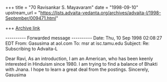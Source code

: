 +++
title = "70 Ravisankar S. Mayavaram"
date = "1998-09-10"
upstream_url = "https://lists.advaita-vedanta.org/archives/advaita-l/1998-September/009471.html"

+++
[Archive link](https://lists.advaita-vedanta.org/archives/advaita-l/1998-September/009471.html)

---------- Forwarded message ----------
Date: Thu, 10 Sep 1998 02:08:27 EDT
From: Gasusima at aol.com
To: msr at isc.tamu.edu
Subject: Re: Subscribing to Advaita-L

Dear Ravi,
As an introduction, I am an American, who has been keenly interested in
Hinduism since 1980.  I am trying to find a balance of Bhakti with Jnana.  I
hope to learn a great deal from the postings.
Sincerely,
Gasusima


